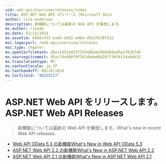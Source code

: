 ```yaml
---
uid: web-api/overview/releases/index
title: ASP.NET Web API のリリース |Microsoft Docs
author: rick-anderson
description: 新機能については最新の Web API を解放します。
ms.author: riande
ms.date: 01/13/2014
ms.assetid: bb68c415-ba45-4562-a964-d9a27b78f532
msc.legacyurl: /web-api/overview/releases
msc.type: chapter
ms.openlocfilehash: 20a11451dd22f593486abe5bbd60e45ea702bfd6
ms.sourcegitcommit: 45ac74e400f9f2b7dbded66297730f6f14a4eb25
ms.translationtype: MT
ms.contentlocale: ja-JP
ms.lasthandoff: 08/16/2018
ms.locfileid: "48255517"
---
```

<a name="aspnet-web-api-releases"></a><span data-ttu-id="6908c-103">ASP.NET Web API をリリースします。</span><span class="sxs-lookup"><span data-stu-id="6908c-103">ASP.NET Web API Releases</span></span>
====================
> <span data-ttu-id="6908c-104">新機能については最新の Web API を解放します。</span><span class="sxs-lookup"><span data-stu-id="6908c-104">What's new in recent Web API releases.</span></span>


- [<span data-ttu-id="6908c-105">Web API OData 5.3 の新機能</span><span class="sxs-lookup"><span data-stu-id="6908c-105">What's New in Web API OData 5.3</span></span>](whats-new-in-aspnet-web-api-odata-53.md)
- [<span data-ttu-id="6908c-106">ASP.NET Web API 2.2 の新機能</span><span class="sxs-lookup"><span data-stu-id="6908c-106">What's New in ASP.NET Web API 2.2</span></span>](whats-new-in-aspnet-web-api-22.md)
- [<span data-ttu-id="6908c-107">ASP.NET Web API 2.1 の新機能</span><span class="sxs-lookup"><span data-stu-id="6908c-107">What's New in ASP.NET Web API 2.1</span></span>](whats-new-in-aspnet-web-api-21.md)
